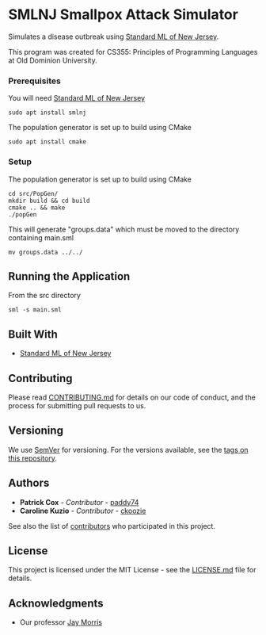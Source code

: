 # SMLNJ Smallpox Attack Simulator
Simulates a disease outbreak using [Standard ML of New Jersey](https://www.smlnj.org/).

This program was created for CS355: Principles of Programming Languages at Old Dominion University.

### Prerequisites
You will need [Standard ML of New Jersey](https://www.smlnj.org/)
```
sudo apt install smlnj
```
The population generator is set up to build using CMake
```
sudo apt install cmake
```

### Setup
The population generator is set up to build using CMake
```
cd src/PopGen/
mkdir build && cd build
cmake .. && make
./popGen
```
This will generate "groups.data" which must be moved to the directory containing main.sml
```
mv groups.data ../../
```

## Running the Application
From the src directory
```
sml -s main.sml
```

## Built With
* [Standard ML of New Jersey](https://www.smlnj.org/)

## Contributing
Please read [CONTRIBUTING.md](CONTRIBUTING.md) for details on our code of conduct, and the process for submitting pull requests to us.

## Versioning
We use [SemVer](http://semver.org/) for versioning. For the versions available, see the [tags on this repository]().

## Authors
* **Patrick Cox** - *Contributor* - [paddy74](https://github.com/paddy74)
* **Caroline Kuzio** - *Contributor* - [ckoozie](https://github.com/ckoozie)

See also the list of [contributors](https://github.com/paddy74/smallpox-attack-sim/graphs/contributors) who participated in this project.

## License
This project is licensed under the MIT License - see the [LICENSE.md](LICENSE.md) file for details.

## Acknowledgments
* Our professor [Jay Morris](http://www.cs.odu.edu/~jdm/)
